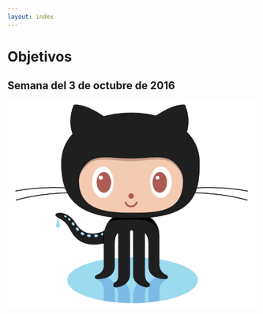 ```yaml
---
layout: index
---
```

Objetivos
=========

Semana del 3 de octubre de 2016
-------------------------------

![hola mundo](img/foto.png)
